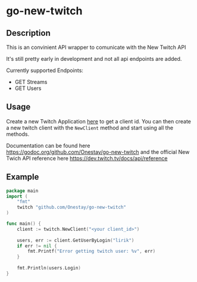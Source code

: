 # go-new-twitch

## Description
This is an convinient API wrapper to comunicate with the New Twitch API

It's still pretty early in development and not all api endpoints are added.

Currently supported Endpoints:

* GET Streams
* GET Users
## Usage
Create a new Twitch Application [here](https://dev.twitch.tv/dashboard/apps) to get a client id.
You can then create a new twitch client with the ```NewClient``` method and start using all the methods.

Documentation can be found here https://godoc.org/github.com/Onestay/go-new-twitch and the official New Twich API reference here https://dev.twitch.tv/docs/api/reference


## Example
```go
package main
import (
	"fmt"
	twitch "github.com/Onestay/go-new-twitch"
)

func main() {
	client := twitch.NewClient("<your client_id>")
    
    users, err := client.GetUserByLogin("lirik")
    if err != nil {
		fmt.Printf("Error getting twitch user: %v", err)
	}
    
    fmt.Println(users.Login)
}
```
